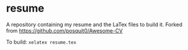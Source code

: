 # resume
A repository containing my resume and the LaTex files to build it. Forked from https://github.com/posquit0/Awesome-CV

To build: `xelatex resume.tex`
